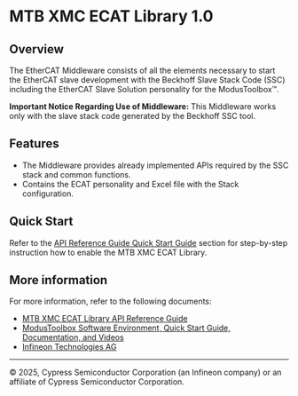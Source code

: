 # MTB XMC ECAT Library 1.0

## Overview

The EtherCAT Middleware consists of all the elements necessary to start the EtherCAT slave
development with the Beckhoff Slave Stack Code (SSC) including the EtherCAT 
Slave Solution personality for the ModusToolbox&trade;. 

**Important Notice Regarding Use of Middleware:** This Middleware works only with the slave
 stack code generated by the Beckhoff SSC tool.

## Features

* The Middleware provides already implemented APIs required by the SSC stack and common functions.
* Contains the ECAT personality and Excel file with the Stack configuration.

## Quick Start

Refer to the [API Reference Guide Quick Start Guide](https://infineon.github.io/mtb-xmc-ecat/html/index.html)
section for step-by-step instruction how to enable the MTB XMC ECAT Library.

## More information

For more information, refer to the following documents:

* [MTB XMC ECAT Library API Reference Guide](https://infineon.github.io/mtb-xmc-ecat/html/index.html)
* [ModusToolbox Software Environment, Quick Start Guide, Documentation, and Videos](https://www.infineon.com/cms/en/design-support/tools/sdk/modustoolbox-software)
* [Infineon Technologies AG](https://www.infineon.com)

---
© 2025, Cypress Semiconductor Corporation (an Infineon company) or an affiliate of Cypress Semiconductor Corporation.
